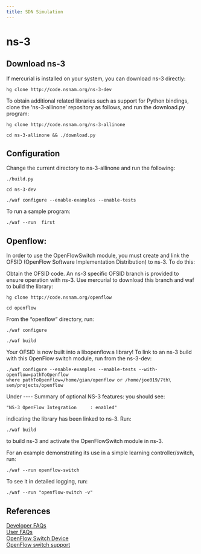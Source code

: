 ```yaml
---
title: SDN Simulation
---
```


# ns-3
## Download ns-3

If mercurial is installed on your system, you can download ns-3 directly:

`hg clone http://code.nsnam.org/ns-3-dev`

To obtain additional related libraries such as support for Python bindings, clone the ‘ns-3-allinone’ repository as follows, and run the download.py program:

`hg clone http://code.nsnam.org/ns-3-allinone`

`cd ns-3-allinone && ./download.py`

## Configuration
Change the current directory to ns-3-allinone and run the following: 

`./build.py` 

`cd ns-3-dev` 

`./waf configure --enable-examples --enable-tests` 


To run a sample program: 

`./waf --run  first `

 
## Openflow:

In order to use the OpenFlowSwitch module, you must create and link the OFSID (OpenFlow Software Implementation Distribution) to ns-3. To do this:

Obtain the OFSID code. An ns-3 specific OFSID branch is provided to ensure operation with ns-3. Use mercurial to download this branch and waf to build the library:

    hg clone http://code.nsnam.org/openflow

    cd openflow

From the “openflow” directory, run:

    ./waf configure

    ./waf build

Your OFSID is now built into a libopenflow.a library! To link to an ns-3 build with this OpenFlow switch module, run from the ns-3-dev:

    ./waf configure --enable-examples --enable-tests --with-openflow=pathToOpenflow
    where pathToOpenflow=/home/gian/openflow or /home/joe019/7th\ sem/projects/openflow

Under ---- Summary of optional NS-3 features: you should see:

    "NS-3 OpenFlow Integration     : enabled"

indicating the library has been linked to ns-3. Run:

    ./waf build

to build ns-3 and activate the OpenFlowSwitch module in ns-3.

For an example demonstrating its use in a simple learning controller/switch, run:

    ./waf --run openflow-switch

To see it in detailed logging, run:

    ./waf --run "openflow-switch -v"

## References      
[Developer FAQs](https://www.nsnam.org/wiki/Developer_FAQ)<br>
[User FAQs](https://www.nsnam.org/wiki/User_FAQ)<br>
[OpenFlow Switch Device](https://www.nsnam.org/doxygen/group__openflow.html)<br>
[OpenFlow switch support](https://www.nsnam.org/docs/release/3.29/models/html/openflow-switch.html)
